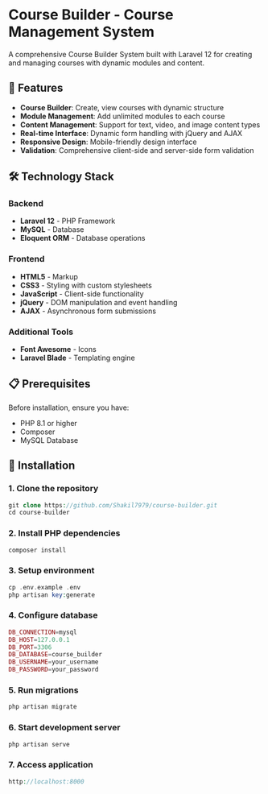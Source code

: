 # Course Builder - Course Management System

A comprehensive Course Builder System built with Laravel 12 for creating and managing courses with dynamic modules and content.

## 🚀 Features

- **Course Builder**: Create, view courses with dynamic structure
- **Module Management**: Add unlimited modules to each course
- **Content Management**: Support for text, video, and image content types
- **Real-time Interface**: Dynamic form handling with jQuery and AJAX
- **Responsive Design**: Mobile-friendly design interface
- **Validation**: Comprehensive client-side and server-side form validation

## 🛠️ Technology Stack

### Backend
- **Laravel 12** - PHP Framework
- **MySQL** - Database
- **Eloquent ORM** - Database operations

### Frontend
- **HTML5** - Markup
- **CSS3** - Styling with custom stylesheets 
- **JavaScript** - Client-side functionality
- **jQuery** - DOM manipulation and event handling
- **AJAX** - Asynchronous form submissions

### Additional Tools
- **Font Awesome** - Icons
- **Laravel Blade** - Templating engine

## 📋 Prerequisites

Before installation, ensure you have:
- PHP 8.1 or higher
- Composer
- MySQL Database 

## 🔧 Installation 

### 1. Clone the repository
```php
git clone https://github.com/Shakil7979/course-builder.git
cd course-builder
```


### 2. Install PHP dependencies
```php
composer install
```

### 3. Setup environment
```php
cp .env.example .env
php artisan key:generate
```

### 4. Configure database
```php
DB_CONNECTION=mysql
DB_HOST=127.0.0.1
DB_PORT=3306
DB_DATABASE=course_builder
DB_USERNAME=your_username
DB_PASSWORD=your_password
```

### 5. Run migrations
```php
php artisan migrate
```

### 6. Start development server
```php
php artisan serve
```

### 7. Access application
```php
http://localhost:8000
```
 

